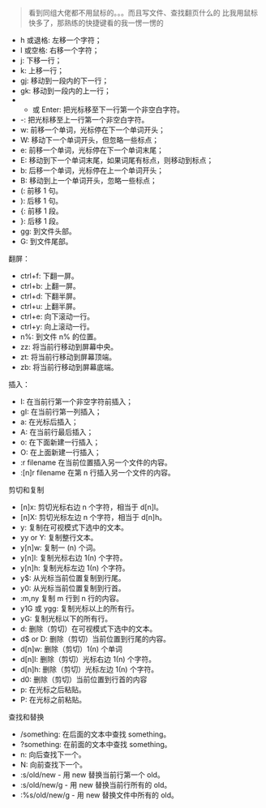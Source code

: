 
> 看到同组大佬都不用鼠标的。。。而且写文件、查找翻页什么的 比我用鼠标快多了，那熟练的快捷键看的我一愣一愣的

*   h 或退格: 左移一个字符；
*   l 或空格: 右移一个字符；
*   j: 下移一行；
*   k: 上移一行；
*   gj: 移动到一段内的下一行；
*   gk: 移动到一段内的上一行；
*   + 或 Enter: 把光标移至下一行第一个非空白字符。
*   -: 把光标移至上一行第一个非空白字符。
*   w: 前移一个单词，光标停在下一个单词开头；
*   W: 移动下一个单词开头，但忽略一些标点；
*   e: 前移一个单词，光标停在下一个单词末尾；
*   E: 移动到下一个单词末尾，如果词尾有标点，则移动到标点；
*   b: 后移一个单词，光标停在上一个单词开头；
*   B: 移动到上一个单词开头，忽略一些标点；
*   (: 前移 1 句。
*   ): 后移 1 句。
*   {: 前移 1 段。
*   }: 后移 1 段。
*   gg: 到文件头部。
*   G: 到文件尾部。

翻屏：

*   ctrl+f: 下翻一屏。
*   ctrl+b: 上翻一屏。
*   ctrl+d: 下翻半屏。
*   ctrl+u: 上翻半屏。
*   ctrl+e: 向下滚动一行。
*   ctrl+y: 向上滚动一行。
*   n%: 到文件 n% 的位置。
*   zz: 将当前行移动到屏幕中央。
*   zt: 将当前行移动到屏幕顶端。
*   zb: 将当前行移动到屏幕底端。

插入：

*   I: 在当前行第一个非空字符前插入；
*   gI: 在当前行第一列插入；
*   a: 在光标后插入；
*   A: 在当前行最后插入；
*   o: 在下面新建一行插入；
*   O: 在上面新建一行插入；
*   :r filename 在当前位置插入另一个文件的内容。
*   :[n]r filename 在第 n 行插入另一个文件的内容。

剪切和复制

*   [n]x: 剪切光标右边 n 个字符，相当于 d[n]l。
*   [n]X: 剪切光标左边 n 个字符，相当于 d[n]h。
*   y: 复制在可视模式下选中的文本。
*   yy or Y: 复制整行文本。
*   y[n]w: 复制一 (n) 个词。
*   y[n]l: 复制光标右边 1(n) 个字符。
*   y[n]h: 复制光标左边 1(n) 个字符。
*   y$: 从光标当前位置复制到行尾。
*   y0: 从光标当前位置复制到行首。
*   :m,ny<cr> 复制 m 行到 n 行的内容。
*   y1G 或 ygg: 复制光标以上的所有行。
*   yG: 复制光标以下的所有行。
*   d: 删除（剪切）在可视模式下选中的文本。
*   d$ or D: 删除（剪切）当前位置到行尾的内容。
*   d[n]w: 删除（剪切）1(n) 个单词
*   d[n]l: 删除（剪切）光标右边 1(n) 个字符。
*   d[n]h: 删除（剪切）光标左边 1(n) 个字符。
*   d0: 删除（剪切）当前位置到行首的内容
*   p: 在光标之后粘贴。
*   P: 在光标之前粘贴。

查找和替换

*   /something: 在后面的文本中查找 something。
*   ?something: 在前面的文本中查找 something。
*   n: 向后查找下一个。
*   N: 向前查找下一个。
*   :s/old/new - 用 new 替换当前行第一个 old。
*   :s/old/new/g - 用 new 替换当前行所有的 old。
*   :%s/old/new/g - 用 new 替换文件中所有的 old。